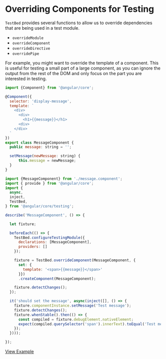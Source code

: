 # Overriding Components for Testing

`TestBed` provides several functions to allow us to override dependencies that are being used in a test module.

* `overrideModule`
* `overrideComponent`
* `overrideDirective`
* `overridePipe`

For example, you might want to override the template of a component. This is useful for testing a small part of a large component, as you can ignore the output from the rest of the DOM and only focus on the part you are interested in testing.

```javascript
import {Component} from '@angular/core';

@Component({
  selector: 'display-message',
  template: `
    <div>
      <div>
        <h1>{{message}}</h1>
      <div>
    </div>
  `
})
export class MessageComponent {
  public message: string = '';

  setMessage(newMessage: string) {
      this.message = newMessage;
  }
}
```

```javascript
import {MessageComponent} from './message.component';
import { provide } from '@angular/core';
import {
  async,
  inject,
  TestBed,
} from '@angular/core/testing';

describe('MessageComponent', () => {

  let fixture;

  beforeEach(() => {
    TestBed.configureTestingModule({
      declarations: [MessageComponent],
      providers: []
    });

    fixture = TestBed.overrideComponent(MessageComponent, {
      set: {
        template: '<span>{{message}}</span>'
      }})
      .createComponent(MessageComponent);

    fixture.detectChanges();
  });

  it('should set the message', async(inject([], () => {
    fixture.componentInstance.setMessage('Test message');
    fixture.detectChanges();
    fixture.whenStable().then(() => {
      const compiled = fixture.debugElement.nativeElement;
      expect(compiled.querySelector('span').innerText).toEqual('Test message');
    });
  })));

});
```

[View Example](http://plnkr.co/edit/P4tkaUYBFcHGvoTZjKnB?p=preview)

